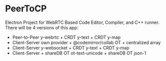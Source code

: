 # PeerToCP

Electron Project for WebRTC Based Code Editor, Compiler, and C++ runner.
There will be 4 versions of this app:
- Peer-to-Peer y-webrtc + CRDT y-text + CRDT y-map
- Client-Server own provider + @codemirror/collab OT + centralized array
- Client-Server y-websocket + CRDT y-text + CRDT y-map
- Client-Server + shareDB OT ot-text-unicode + shareDB OT json-1
